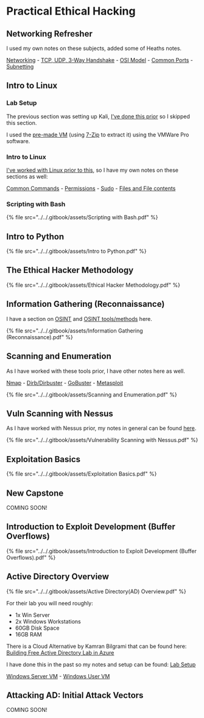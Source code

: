 # Practical Ethical Hacking

## Networking Refresher

I used my own notes on these subjects, added some of Heaths notes.

[Networking](../../networking/) - [TCP, UDP, 3-Way Handshake](../../networking/3-way-handshake.md) - [OSI Model](../../networking/osi-model.md) - [Common Ports](../../networking/common-ports-and-protocols.md) - [Subnetting](../../networking/subnetting.md)

## Intro to Linux

### Lab Setup

The previous section was setting up Kali, [I've done this prior](../../guides-and-how-tos/lab-setup/kali-vm.md) so I skipped this section.

I used the [pre-made VM](https://www.kali.org/get-kali/#kali-virtual-machines) (using [7-Zip](https://www.7-zip.org/download.html) to extract it) using the VMWare Pro software.

### Intro to Linux

[I've worked with Linux prior to this](../../linux/), so I have my own notes on these sections as well:

[Common Commands](../../linux/common-commands.md) - [Permissions](../../linux/permissions.md) - [Sudo](../../linux/sudo.md) - [Files and File contents](../../linux/files-and-file-contents.md)

### Scripting with Bash

{% file src="../../.gitbook/assets/Scripting with Bash.pdf" %}

## Intro to Python

{% file src="../../.gitbook/assets/Intro to Python.pdf" %}

## The Ethical Hacker Methodology

{% file src="../../.gitbook/assets/Ethical Hacker Methodology.pdf" %}

## Information Gathering (Reconnaissance)

I have a section on [OSINT](../../osint/) and [OSINT tools/methods](../../osint/osint-tools.md) here.

{% file src="../../.gitbook/assets/Information Gathering (Reconnaissance).pdf" %}

## Scanning and Enumeration

As I have worked with these tools prior, I have other notes here as well.

[Nmap](../../networking/nmap.md) - [Dirb/Dirbuster](../../tools/enumeration/dirb-dirbuster.md) - [GoBuster](../../tools/enumeration/gobuster.md) - [Metasploit](../../tools/exploitation-framework/metasploit.md)

{% file src="../../.gitbook/assets/Scanning and Enumeration.pdf" %}

## Vuln Scanning with Nessus

As I have worked with Nessus prior, my notes in general can be found [here](../../tools/vulnerability-scanners/nessus.md).

{% file src="../../.gitbook/assets/Vulnerability Scanning with Nessus.pdf" %}

## Exploitation Basics

{% file src="../../.gitbook/assets/Exploitation Basics.pdf" %}

## New Capstone

COMING SOON!

## Introduction to Exploit Development (Buffer Overflows)

{% file src="../../.gitbook/assets/Introduction to Exploit Development (Buffer Overflows).pdf" %}

## Active Directory Overview

{% file src="../../.gitbook/assets/Active Directory(AD) Overview.pdf" %}

For their lab you will need roughly:

* 1x Win Server
* 2x Windows Workstations
* 60GB Disk Space
* 16GB RAM

There is a Cloud Alternative by Kamran Bilgrami that can be found here: [Building Free Active Directory Lab in Azure](https://kamran-bilgrami.medium.com/ethical-hacking-lessons-building-free-active-directory-lab-in-azure-6c67a7eddd7f)

I have done this in the past so my notes and setup can be found: [Lab Setup](../../guides-and-how-tos/lab-setup/)

[Windows Server VM](../../guides-and-how-tos/lab-setup/windows-server-vm.md) - [Windows User VM](../../guides-and-how-tos/lab-setup/windows-user-vm.md)

## Attacking AD: Initial Attack Vectors

COMING SOON!
